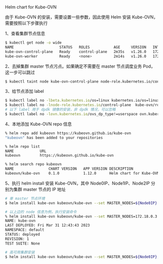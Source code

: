 Helm chart for Kube-OVN

由于 Kube-OVN 的安装，需要设置一些参数，因此使用 Helm 安装 Kube-OVN，需要按照以下步骤执行

1、查看集群节点信息
```bash
$ kubectl get node -o wide
NAME                     STATUS   ROLES           AGE     VERSION   INTERNAL-IP   EXTERNAL-IP   OS-IMAGE             KERNEL-VERSION      CONTAINER-RUNTIME
kube-ovn-control-plane   Ready    control-plane   2m35s   v1.26.0   172.18.0.3    <none>        Ubuntu 22.04.1 LTS   5.10.104-linuxkit   containerd://1.6.9
kube-ovn-worker          Ready    <none>          2m14s   v1.26.0   172.18.0.2    <none>        Ubuntu 22.04.1 LTS   5.10.104-linuxkit   containerd://1.6.9
```

2、去掉集群 master 节点污点。如果确定不需要在 master 节点调度业务 Pod，这一步可以跳过
```bash
$ kubectl taint node kube-ovn-control-plane node-role.kubernetes.io/control-plane:NoSchedule-
```

3、给节点添加 label
```bash
$ kubectl label no -lbeta.kubernetes.io/os=linux kubernetes.io/os=linux --overwrite
$ kubectl label no -lnode-role.kubernetes.io/control-plane  kube-ovn/role=master --overwrite
# 以下 label 用于 dpdk 镜像的安装，非 dpdk 情况，可以忽略
$ kubectl label no -lovn.kubernetes.io/ovs_dp_type!=userspace ovn.kubernetes.io/ovs_dp_type=kernel  --overwrite
```

4、本地添加 Kube-OVN repo 信息
```bash
% helm repo add kubeovn https://kubeovn.github.io/kube-ovn
"kubeovn" has been added to your repositories

% helm repo list
NAME         	URL
kubeovn      	https://kubeovn.github.io/kube-ovn

% helm search repo kubeovn
NAME            	CHART VERSION	APP VERSION	DESCRIPTION
kubeovn/kube-ovn	0.1.0        	1.12.0     	Helm chart for Kube-OVN
```

5、执行 helm install 安装 Kube-OVN，其中 Node0IP、Node1IP、Node2IP 分别为集群 master 节点的 IP 地址
```bash
# 单 master 节点环境
$ helm install kube-ovn kubeovn/kube-ovn --set MASTER_NODES=${Node0IP}

# 以上边的 node 信息为例，执行安装命令
% helm install kube-ovn kubeovn/kube-ovn --set MASTER_NODES=172.18.0.3
NAME: kube-ovn
LAST DEPLOYED: Fri Mar 31 12:43:43 2023
NAMESPACE: default
STATUS: deployed
REVISION: 1
TEST SUITE: None

# 高可用集群安装
$ helm install kube-ovn kubeovn/kube-ovn --set MASTER_NODES=${Node0IP},${Node1IP},${Node2IP}, --set replicaCount=3
```
